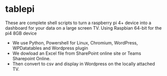 # tablepi
These are complete shell scripts to turn a raspberry pi 4+ device into a dashboard for your data on a large screen TV. 
Using Raspbian 64-bit for the pi4 8GB device
- We use Python, Powershell for Linux, Chromium, WordPress, WPDatatables and Wordpress plugin 
- We dowload an Excel file from SharePoint online site or Teams Sharepoint Online.
- Then convert to csv and display in Wordpress on the locally attached TV. 
